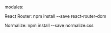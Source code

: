 modules:

React Router: npm install --save react-router-dom

Normalize: npm install --save normalize.css
